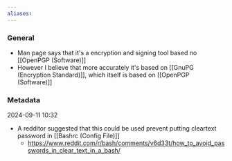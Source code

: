 ```yaml
---
aliases:
---
```


### General
- Man page says that it's a encryption and signing tool based no [[OpenPGP (Software)]]
- However I believe that more accurately it's based on [[GnuPG (Encryption Standard)]], which itself is based on [[OpenPGP (Software)]]

### Metadata
2024-09-11 10:32
- A redditor suggested that this could be used prevent putting cleartext password in [[Bashrc (Config File)]]
	- https://www.reddit.com/r/bash/comments/v6d33t/how_to_avoid_passwords_in_clear_text_in_a_bash/
